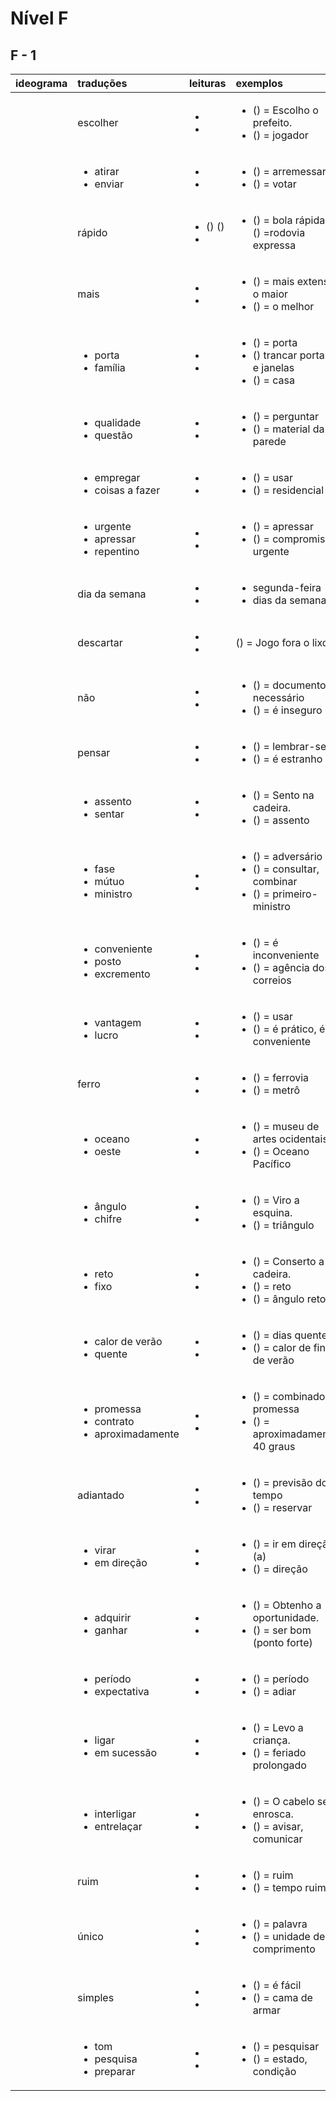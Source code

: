 # Nível F

## F - 1

| ideograma | traduções | leituras | exemplos |
|:---:|:---|:---|:---|
|  | escolher |<ul><li></li><li></li></ul>|<ul><li> () = Escolho o prefeito.</li><li> () = jogador</li></ul>|
|  |<ul><li>atirar</li><li>enviar</li></ul>|<ul><li></li><li></li></ul>|<ul><li> () = arremessar</li><li> () = votar</li></ul>|
|  | rápido |<ul><li> () ()</li><li></li></ul>|<ul><li> () = bola rápida</li> () =rodovia expressa</ul>|<ul><li></li><li></li></ul>|
|  | mais |<ul><li></li><li></li></ul>|<ul><li> () = mais extenso, o maior</li><li> () = o melhor</li></ul>|
|  |<ul><li>porta</li><li>família</li></ul>|<ul><li></li><li></li></ul>|<ul><li> () = porta</li><li> () trancar portas e janelas</li><li> () = casa</li></ul>|
|  |<ul><li>qualidade</li><li>questão</li></ul>|<ul><li></li><li></li></ul>|<ul><li> () = perguntar</li><li> () = material da parede</li></ul>|
|  |<ul><li>empregar</li><li>coisas a fazer</li></ul>|<ul><li></li><li></li></ul>|<ul><li> () = usar</li><li> () = residencial</li></ul>|
|  |<ul><li>urgente</li><li>apressar</li><li>repentino</li></ul>|<ul><li></li><li></li></ul>|<ul><li> () = apressar</li><li> () = compromisso urgente</li></ul>|
|  | dia da semana |<ul><li></li><li></li></ul>|<ul><li>segunda-feira</li><li>dias da semana</li></ul>|
|  | descartar |<ul><li></li><li></li></ul>| () = Jogo fora o lixo. |
|  | não |<ul><li></li><li></li></ul>|<ul><li> () = documento necessário</li><li> () = é inseguro</li></ul>|
|  | pensar |<ul><li></li><li></li></ul>|<ul><li> () = lembrar-se</li><li> () = é estranho</li></ul>|
|  | <ul><li>assento</li><li>sentar</li></ul>|<ul><li></li><li></li></ul>|<ul><li> () = Sento na cadeira.</li><li> () = assento</li></ul>|
|  |<ul><li>fase</li><li>mútuo</li><li>ministro</li></ul>|<ul><li></li><li></li></ul>|<ul><li> () = adversário</li><li> () = consultar, combinar</li><li> () = primeiro-ministro</ul>|
|  |<ul><li>conveniente</li><li>posto</li><li>excremento</li></ul>|<ul><li></li><li></li></ul>|<ul><li> () = é inconveniente</li><li> () = agência dos correios</li></ul>|
|  |<ul><li>vantagem</li><li>lucro</li></ul>|<ul><li></li><li></li></ul>|<ul><li> () = usar</li><li> () = é prático, é conveniente</li></ul>|
|  | ferro |<ul><li></li><li></li></ul>|<ul><li> () = ferrovia</li><li> () = metrô</li></ul>|
|  | <ul><li>oceano</li><li>oeste</li></ul>|<ul><li></li><li></li></ul>|<ul><li> () = museu de artes ocidentais</li><li> () = Oceano Pacífico</li></ul>|
|  |<ul><li>ângulo</li><li>chifre</li></ul>|<ul><li></li><li></li></ul>|<ul><li> () = Viro a esquina.</li><li> () = triângulo</li></ul>|
|  |<ul><li>reto</li><li>fixo</li></ul>|<ul><li></li><li></li></ul>|<ul><li> () = Conserto a cadeira.</li><li> () = reto</li><li> () = ângulo reto</li></ul>|
|  |<ul><li>calor de verão</li><li>quente</li></ul>|<ul><li></li><li></li></ul>|<ul><li> () = dias quentes</li><li> () = calor de final de verão</li></ul>|
|  |<ul><li>promessa</li><li>contrato</li><li>aproximadamente</li></ul>|<ul><li></li><li></li></ul>|<ul><li> () = combinado, promessa</li><li> () = aproximadamente 40 graus</li></ul>|
|  | adiantado |<ul><li></li><li></li></ul>|<ul><li> () = previsão do tempo</li><li> () = reservar</li></ul>|
|  |<ul><li>virar</li><li>em direção</li></ul>|<ul><li></li><li></li></ul>|<ul><li> () = ir em direção (a)</li><li> () = direção</li></ul>|
|  |<ul><li>adquirir</li><li>ganhar</li></ul>|<ul><li></li><li></li></ul>|<ul><li> () = Obtenho a oportunidade.</li><li> () = ser bom (ponto forte)</li></ul>|
|  |<ul><li>período</li><li>expectativa</li></ul>|<ul><li></li><li></li></ul>|<ul><li> () = período</li><li> () = adiar</li></ul>|
|  |<ul><li>ligar</li><li>em sucessão</li></ul>|<ul><li></li><li></li></ul>|<ul><li> () = Levo a criança.</li><li> () = feriado prolongado</li></ul>|
|  |<ul><li>interligar</li><li>entrelaçar</li></ul>|<ul><li></li><li></li></ul>|<ul><li> () = O cabelo se enrosca.</li><li> () = avisar, comunicar</li></ul>|
|  | ruim |<ul><li></li><li></li></ul>|<ul><li> () = ruim</li><li> () = tempo ruim</li></ul>|
|  | único |<ul><li></li><li></li></ul>|<ul><li> () = palavra</li><li> () = unidade de comprimento</li></ul>|
|  | simples |<ul><li></li><li></li></ul>|<ul><li> () = é fácil</li><li> () = cama de armar</li></ul>|
|  |<ul><li>tom</li><li>pesquisa</li><li> preparar</li></ul>|<ul><li></li><li></li></ul>|<ul><li> () = pesquisar</li><li> () = estado, condição</li></ul>|